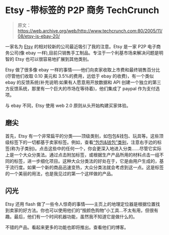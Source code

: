 # Etsy -带标签的 P2P 商务 TechCrunch

> 原文：<https://web.archive.org/web/http://www.techcrunch.com:80/2005/11/08/etsy-is-ebay-20/>

 [](https://web.archive.org/web/20221023024504/http://www.etsy.com/) 一家名为 [Etsy](https://web.archive.org/web/20221023024504/http://www.etsy.com/) 的相对较新的公司最近吸引了我的注意。Etsy 是一家 P2P 电子商务公司(像 ebay 一样),目前只销售手工制品。专注于一个利基市场来解决问题是明智的 Etsy 也可以很容易地扩展到其他类别。

Etsy 做了很多像 ebay 一样的事情——他们向卖家收取上市费和最终销售百分比(尽管他们收取 0.10 美元和 3.5%的费用，远低于 ebay 的收费)，有一个类似 ebay 的反馈系统(补充说明:如果有人愿意用开放数据和 API 创建一个独立的第三方反馈系统，那里有一个巨大的市场在等待着)，他们集成了 paypal 作为支付选项。

与 ebay 不同，Etsy 使用 web 2.0 原则从头开始构建买家体验。

## 磨尖

首先，Etsy 有一个非常扁平的分类——顶级类别，如包包&钱包、玩具等。这些顶级标签下的一切都基于卖家标签。例如，查看[“包包&钱包”类别](https://web.archive.org/web/20221023024504/http://www.etsy.com/category_view.php?category_id=10)，注意右手边的标签(称为子类别)。点击这些中的任何一个，你会更深入地进入分类……尽管它实际上是一个大众分类法。通过点击附加标签，或根据生产产品所用的材料点击一组不同的标签，进一步细化项目。这种大众分类法的好处在于，它是由用户生成的，基于流行度。如果一个新的商品迅速变热，大众分类法就会考虑到这一点。这是标签的一个美丽的用法，也是我见过的第一个这样做的产品。

## 闪光

Etsy 还用 flash 做了一些令人惊奇的事情——主页上的地理定位器是根据位置找到卖家的好方法。你也可以使用他们的“按颜色购物”小工具…不太有用，但很有趣。最后，他们有一个时间机器功能，虽然我不知道它是做什么的。

不错的产品。看起来更多的功能也即将推出。查看他们的博客。